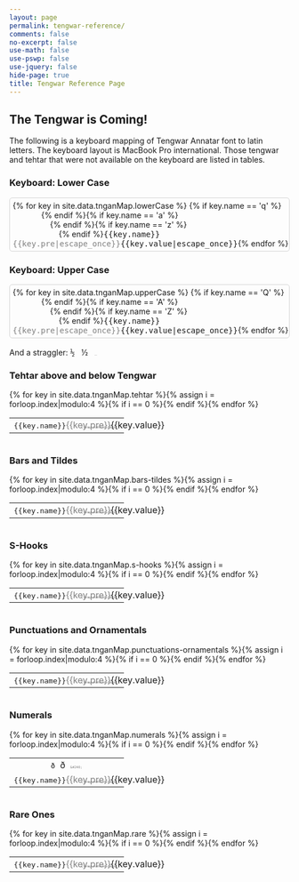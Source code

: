 ```yaml
---
layout: page
permalink: tengwar-reference/
comments: false
no-excerpt: false
use-math: false
use-pswp: false
use-jquery: false
hide-page: true
title: Tengwar Reference Page
---
```

## The Tengwar is Coming!

The following is a keyboard mapping of Tengwar Annatar font to latin letters. The keyboard layout is MacBook Pro international. Those tengwar and tehtar that were not available on the keyboard are listed in tables.

<style>
kbd.fw {
  width: 2rem;
  margin: 0 0.02rem 0.15rem 0;
}
div.kbdContainer {
  white-space: nowrap;
  overflow: scroll;
  border: 1px solid LightGray;
  border-radius: 5px;
  padding: 5px;
  max-width: 33rem;
}
code.tiny {
  font-size: 10%;
  color: Gray;
}
</style>


### Keyboard: Lower Case

<div class="kbdContainer">
{% for key in site.data.tnganMap.lowerCase %}
{% if key.name == 'q' %}<br>&nbsp;&nbsp;&nbsp;&nbsp;&nbsp;&nbsp;&nbsp;&nbsp;&nbsp;&nbsp;&nbsp;&nbsp;&nbsp;{% endif %}{% if key.name == 'a' %}<br>&nbsp;&nbsp;&nbsp;&nbsp;&nbsp;&nbsp;&nbsp;&nbsp;&nbsp;&nbsp;&nbsp;&nbsp;&nbsp;&nbsp;&nbsp;&nbsp;&nbsp;{% endif %}{% if key.name == 'z' %}<br>&nbsp;&nbsp;&nbsp;&nbsp;&nbsp;&nbsp;&nbsp;&nbsp;&nbsp;&nbsp;&nbsp;&nbsp;&nbsp;&nbsp;&nbsp;&nbsp;&nbsp;&nbsp;&nbsp;&nbsp;&nbsp;{% endif %}<kbd class="fw">{{key.name}}<br><span class="ta ta-hl"><span style="color: gray;">{{key.pre|escape_once}}</span>{{key.value|escape_once}}</span></kbd>{% endfor %}
</div>

### Keyboard: Upper Case

<div class="kbdContainer">
{% for key in site.data.tnganMap.upperCase %}
{% if key.name == 'Q' %}<br>&nbsp;&nbsp;&nbsp;&nbsp;&nbsp;&nbsp;&nbsp;&nbsp;&nbsp;&nbsp;&nbsp;&nbsp;&nbsp;{% endif %}{% if key.name == 'A' %}<br>&nbsp;&nbsp;&nbsp;&nbsp;&nbsp;&nbsp;&nbsp;&nbsp;&nbsp;&nbsp;&nbsp;&nbsp;&nbsp;&nbsp;&nbsp;&nbsp;&nbsp;{% endif %}{% if key.name == 'Z' %}<br>&nbsp;&nbsp;&nbsp;&nbsp;&nbsp;&nbsp;&nbsp;&nbsp;&nbsp;&nbsp;&nbsp;&nbsp;&nbsp;&nbsp;&nbsp;&nbsp;&nbsp;&nbsp;&nbsp;&nbsp;&nbsp;{% endif %}<kbd class="fw">{{key.name}}<br><span class="ta ta-hl"><span style="color: gray;">{{key.pre|escape_once}}</span>{{key.value|escape_once}}</span></kbd>{% endfor %}
</div>
<br>
And a straggler: <kbd style="width: 1.8rem;">&#189;</kbd>&nbsp;&nbsp;&nbsp;<span class="ta ta-hl"><span style="color: gray;"></span>&#189;</span>&nbsp;&nbsp;&nbsp;<code class="tiny">&#38;#189;</code>

### Tehtar above and below Tengwar

<div style="overflow: scroll; max-width: 33rem;">
<table>
  <tbody>
  	<tr style="white-space: nowrap;">{% for key in site.data.tnganMap.tehtar %}<td style="text-align: center"><kbd style="width: 1.8rem;">{{key.name}}</kbd><div class="ta ta-hl" style="display: inline-block; width: 1.7rem;"><span style="color: gray;">{{key.pre}}</span>{{key.value}}</div><code class="tiny">{{key.name|escape}}</code></td>{% assign i = forloop.index|modulo:4 %}{% if i == 0 %}</tr><tr style="white-space: nowrap;">{% endif %}{% endfor %}</tr>
  </tbody>
</table>
</div>

### Bars and Tildes

<div style="overflow: scroll; max-width: 33rem;">
<table>
  <tbody>
  	<tr style="white-space: nowrap;">{% for key in site.data.tnganMap.bars-tildes %}<td style="text-align: center"><kbd style="width: 1.8rem;">{{key.name}}</kbd><div class="ta ta-hl" style="display: inline-block; width: 1.7rem;"><span style="color: gray;">{{key.pre}}</span>{{key.value}}</div><code class="tiny">{{key.name|escape}}</code></td>{% assign i = forloop.index|modulo:4 %}{% if i == 0 %}</tr><tr style="white-space: nowrap;">{% endif %}{% endfor %}</tr>
  </tbody>
</table>
</div>

### S-Hooks

<div style="overflow: scroll; max-width: 33rem;">
<table>
  <tbody>
  	<tr style="white-space: nowrap;">{% for key in site.data.tnganMap.s-hooks %}<td style="text-align: center"><kbd style="width: 1.8rem;">{{key.name}}</kbd><div class="ta ta-hl" style="display: inline-block; width: 1.7rem;"><span style="color: gray;">{{key.pre}}</span>{{key.value}}</div><code class="tiny">{{key.name|escape}}</code></td>{% assign i = forloop.index|modulo:4 %}{% if i == 0 %}</tr><tr style="white-space: nowrap;">{% endif %}{% endfor %}</tr>
  </tbody>
</table>
</div>

### Punctuations and Ornamentals

<div style="overflow: scroll; max-width: 33rem;">
<table>
  <tbody>
  	<tr style="white-space: nowrap;">{% for key in site.data.tnganMap.punctuations-ornamentals %}<td style="text-align: center"><kbd style="width: 1.8rem;">{{key.name}}</kbd><div class="ta ta-hl" style="display: inline-block; width: 1.7rem;"><span style="color: gray;">{{key.pre}}</span>{{key.value}}</div><code class="tiny">{{key.name|escape}}</code></td>{% assign i = forloop.index|modulo:4 %}{% if i == 0 %}</tr><tr style="white-space: nowrap;">{% endif %}{% endfor %}</tr>
  </tbody>
</table>
</div>

### Numerals

<div style="overflow: scroll; max-width: 33rem;">
<table>
  <tbody>
    <tr style="white-space: nowrap;"><td style="text-align: center"><kbd style="width: 1.8rem;">&#240;</kbd><div class="ta ta-hl" style="display: inline-block; width: 1.7rem;"><span style="color: gray;"></span>&#240;</div><code class="tiny">&amp;#240;</code></td></tr>
  	<tr style="white-space: nowrap;">{% for key in site.data.tnganMap.numerals %}<td style="text-align: center"><kbd style="width: 1.8rem;">{{key.name}}</kbd><div class="ta ta-hl" style="display: inline-block; width: 1.7rem;"><span style="color: gray;">{{key.pre}}</span>{{key.value}}</div><code class="tiny">{{key.name|escape}}</code></td>{% assign i = forloop.index|modulo:4 %}{% if i == 0 %}</tr><tr style="white-space: nowrap;">{% endif %}{% endfor %}</tr>
  </tbody>
</table>
</div>

### Rare Ones 

<div style="overflow: scroll; max-width: 33rem;">
<table>
  <tbody>
  	<tr style="white-space: nowrap;">{% for key in site.data.tnganMap.rare %}<td style="text-align: center"><kbd style="width: 1.8rem;">{{key.name}}</kbd><div class="ta ta-hl" style="display: inline-block; width: 1.7rem;"><span style="color: gray;">{{key.pre}}</span>{{key.value}}</div><code class="tiny">{{key.name|escape}}</code></td>{% assign i = forloop.index|modulo:4 %}{% if i == 0 %}</tr><tr style="white-space: nowrap;">{% endif %}{% endfor %}</tr>
  </tbody>
</table>
</div>

